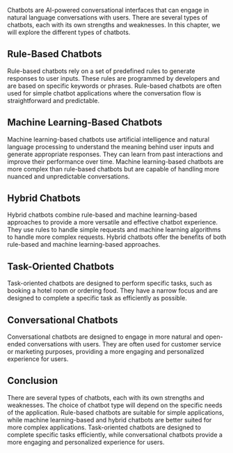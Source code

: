 
Chatbots are AI-powered conversational interfaces that can engage in natural language conversations with users. There are several types of chatbots, each with its own strengths and weaknesses. In this chapter, we will explore the different types of chatbots.

Rule-Based Chatbots
-------------------

Rule-based chatbots rely on a set of predefined rules to generate responses to user inputs. These rules are programmed by developers and are based on specific keywords or phrases. Rule-based chatbots are often used for simple chatbot applications where the conversation flow is straightforward and predictable.

Machine Learning-Based Chatbots
-------------------------------

Machine learning-based chatbots use artificial intelligence and natural language processing to understand the meaning behind user inputs and generate appropriate responses. They can learn from past interactions and improve their performance over time. Machine learning-based chatbots are more complex than rule-based chatbots but are capable of handling more nuanced and unpredictable conversations.

Hybrid Chatbots
---------------

Hybrid chatbots combine rule-based and machine learning-based approaches to provide a more versatile and effective chatbot experience. They use rules to handle simple requests and machine learning algorithms to handle more complex requests. Hybrid chatbots offer the benefits of both rule-based and machine learning-based approaches.

Task-Oriented Chatbots
----------------------

Task-oriented chatbots are designed to perform specific tasks, such as booking a hotel room or ordering food. They have a narrow focus and are designed to complete a specific task as efficiently as possible.

Conversational Chatbots
-----------------------

Conversational chatbots are designed to engage in more natural and open-ended conversations with users. They are often used for customer service or marketing purposes, providing a more engaging and personalized experience for users.

Conclusion
----------

There are several types of chatbots, each with its own strengths and weaknesses. The choice of chatbot type will depend on the specific needs of the application. Rule-based chatbots are suitable for simple applications, while machine learning-based and hybrid chatbots are better suited for more complex applications. Task-oriented chatbots are designed to complete specific tasks efficiently, while conversational chatbots provide a more engaging and personalized experience for users.
